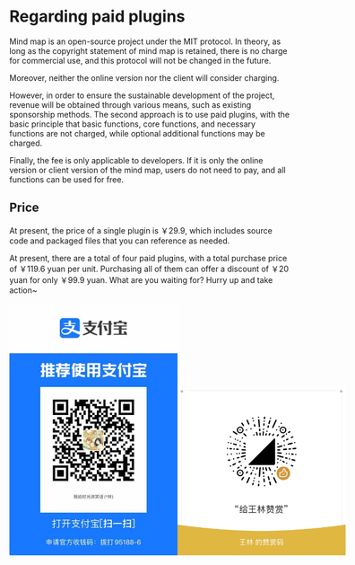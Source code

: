 # Regarding paid plugins

Mind map is an open-source project under the MIT protocol. In theory, as long as the copyright statement of mind map is retained, there is no charge for commercial use, and this protocol will not be changed in the future. 

Moreover, neither the online version nor the client will consider charging. 

However, in order to ensure the sustainable development of the project, revenue will be obtained through various means, such as existing sponsorship methods. The second approach is to use paid plugins, with the basic principle that basic functions, core functions, and necessary functions are not charged, while optional additional functions may be charged.

Finally, the fee is only applicable to developers. If it is only the online version or client version of the mind map, users do not need to pay, and all functions can be used for free.

## Price

At present, the price of a single plugin is ￥29.9, which includes source code and packaged files that you can reference as needed.

At present, there are a total of four paid plugins, with a total purchase price of ￥119.6 yuan per unit. Purchasing all of them can offer a discount of ￥20 yuan for only ￥99.9 yuan. What are you waiting for? Hurry up and take action~

<p style="display:flex;align-items: flex-end;">

<img src="../../assets/img/alipay.jpg" style="width: 300px" />
<img src="../../assets/img/wechat.jpg" style="width: 300px" />

</p>
